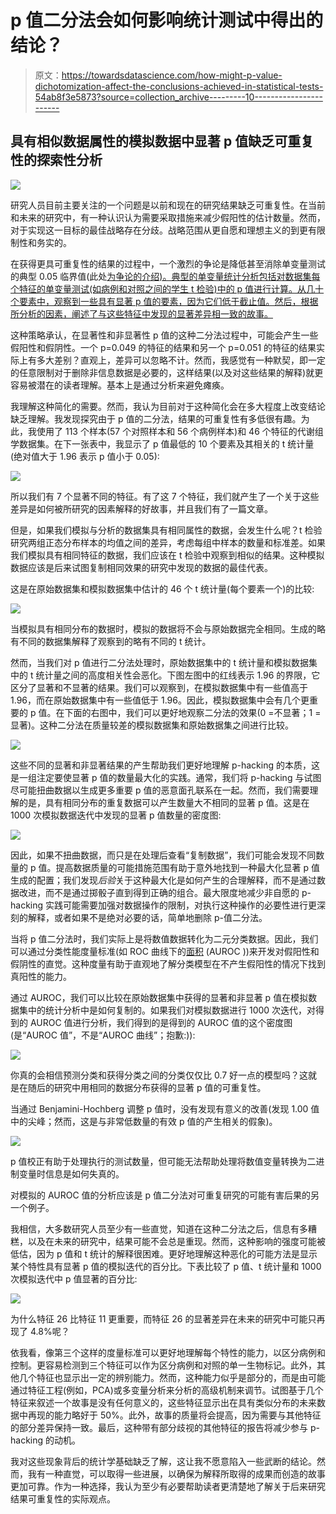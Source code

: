 # p 值二分法会如何影响统计测试中得出的结论？

> 原文：<https://towardsdatascience.com/how-might-p-value-dichotomization-affect-the-conclusions-achieved-in-statistical-tests-54ab8f3e5873?source=collection_archive---------10----------------------->

## 具有相似数据属性的模拟数据中显著 p 值缺乏可重复性的探索性分析

![](img/0409d2d3a38416b1cd40049a9964dbba.png)

研究人员目前主要关注的一个问题是以前和现在的研究结果缺乏可重复性。在当前和未来的研究中，有一种认识认为需要采取措施来减少假阳性的估计数量。然而，对于实现这一目标的最佳战略存在分歧。战略范围从更自愿和理想主义的到更有限制性和务实的。

在获得更具可重复性的结果的过程中，一个激烈的争论是降低甚至消除单变量测试的典型 0.05 临界值(此处[为争论的介绍)。典型的单变量统计分析包括对数据集每个特征的单变量测试(如病例和对照之间的学生 t 检验)中的 p 值进行计算。从几十个要素中，观察到一些具有显著 p 值的要素，因为它们低于截止值。然后，根据所分析的因素，阐述了与这些特征中发现的显著差异相一致的故事。](https://www.nature.com/news/one-size-fits-all-threshold-for-p-values-under-fire-1.22625)

这种策略承认，在显著性和非显著性 p 值的这种二分法过程中，可能会产生一些假阳性和假阴性。一个 p=0.049 的特征的结果和另一个 p=0.051 的特征的结果实际上有多大差别？直观上，差异可以忽略不计。然而，我感觉有一种默契，即一定的任意限制对于删除非信息数据是必要的，这样结果(以及对这些结果的解释)就更容易被潜在的读者理解。基本上是通过分析来避免瘫痪。

我理解这种简化的需要。然而，我认为目前对于这种简化会在多大程度上改变结论缺乏理解。我发现探究由于 p 值的二分法，结果的可重复性有多低很有趣。为此，我使用了 113 个样本(57 个对照样本和 56 个病例样本)和 46 个特征的代谢组学数据集。在下一张表中，我显示了 p 值最低的 10 个要素及其相关的 t 统计量(绝对值大于 1.96 表示 p 值小于 0.05):

![](img/37b07857badf85922229f3f085bdfb4f.png)

所以我们有 7 个显著不同的特征。有了这 7 个特征，我们就产生了一个关于这些差异是如何被所研究的因素解释的好故事，并且我们有了一篇文章。

但是，如果我们模拟与分析的数据集具有相同属性的数据，会发生什么呢？t 检验研究两组正态分布样本的均值之间的差异，考虑每组中样本的数量和标准差。如果我们模拟具有相同特征的数据，我们应该在 t 检验中观察到相似的结果。这种模拟数据应该是后来试图复制相同效果的研究中发现的数据的最佳代表。

这是在原始数据集和模拟数据集中估计的 46 个 t 统计量(每个要素一个)的比较:

![](img/eb337faf5c0e8e643bfea8d7ddde6d8d.png)

当模拟具有相同分布的数据时，模拟的数据将不会与原始数据完全相同。生成的略有不同的数据集解释了观察到的略有不同的 t 统计。

然而，当我们对 p 值进行二分法处理时，原始数据集中的 t 统计量和模拟数据集中的 t 统计量之间的高度相关性会恶化。下图左图中的红线表示 1.96 的界限，它区分了显著和不显著的结果。我们可以观察到，在模拟数据集中有一些值高于 1.96，而在原始数据集中有一些值低于 1.96。因此，模拟数据集中会有几个更重要的 p 值。在下面的右图中，我们可以更好地观察二分法的效果(0 =不显著；1 =显著)。这种二分法在质量较差的模拟数据集和原始数据集之间进行比较。

![](img/a0cf61231a89857d82064dfb1a11bb56.png)

这些不同的显著和非显著结果的产生帮助我们更好地理解 p-hacking 的本质，这是一组注定要使显著 p 值的数量最大化的实践。通常，我们将 p-hacking 与试图尽可能扭曲数据以生成更多重要 p 值的恶意面孔联系在一起。然而，我们需要理解的是，具有相同分布的重复数据可以产生数量大不相同的显著 p 值。这是在 1000 次模拟数据迭代中发现的显著 p 值数量的密度图:

![](img/daef5e4ef357f103fd4b8fbdc5663423.png)

因此，如果不扭曲数据，而只是在处理后查看“复制数据”，我们可能会发现不同数量的 p 值。提高数据质量的可能措施范围有助于意外地找到一种最大化显著 p 值生成的配置；我们发现*后验*关于这种最大化是如何产生的合理解释，而不是通过数据改进，而不是通过掷骰子直到得到正确的组合。最大限度地减少非自愿的 p-hacking 实践可能需要加强对数据操作的限制，对执行这种操作的必要性进行更深刻的解释，或者如果不是绝对必要的话，简单地删除 p-值二分法。

当将 p 值二分法时，我们实际上是将数值数据转化为二元分类数据。因此，我们可以通过分类性能度量标准(如 ROC 曲线下的[面积](https://en.wikipedia.org/wiki/Receiver_operating_characteristic) (AUROC ))来开发对假阳性和假阴性的直觉。这种度量有助于直观地了解分类模型在不产生假阳性的情况下找到真阳性的能力。

通过 AUROC，我们可以比较在原始数据集中获得的显著和非显著 p 值在模拟数据集中的统计分析中是如何复制的。如果我们对模拟数据进行 1000 次迭代，对得到的 AUROC 值进行分析，我们得到的是得到的 AUROC 值的这个密度图(是“AUROC 值”，不是“AUROC 曲线”；抱歉:)):

![](img/d1c47db56badb3dd787d7584766cf90a.png)

你真的会相信预测分类和获得分类之间的分类仅仅比 0.7 好一点的模型吗？这就是在随后的研究中用相同的数据分布获得的显著 p 值的可重复性。

当通过 Benjamini-Hochberg 调整 p 值时，没有发现有意义的改善(发现 1.00 值中的尖峰；然而，这是与非常低数量的有效 p 值的产生相关的假象)。

![](img/dc13b3d77f4a60bb7e1eb37ae9eb75ef.png)

p 值校正有助于处理执行的测试数量，但可能无法帮助处理将数值变量转换为二进制变量时信息是如何失真的。

对模拟的 AUROC 值的分析应该是 p 值二分法对可重复研究的可能有害后果的另一个例子。

我相信，大多数研究人员至少有一些直觉，知道在这种二分法之后，信息有多糟糕，以及在未来的研究中，结果可能不会总是重现。然而，这种影响的强度可能被低估，因为 p 值和 t 统计的解释很困难。更好地理解这种恶化的可能方法是显示某个特性具有显著 p 值的模拟迭代的百分比。下表比较了 p 值、t 统计量和 1000 次模拟迭代中 p 值显著的百分比:

![](img/fe6770fb751b7c3e63ece625102ded3c.png)

为什么特征 26 比特征 11 更重要，而特征 26 的显著差异在未来的研究中可能只再现了 4.8%呢？

依我看，像第三个这样的度量标准可以更好地理解每个特性的能力，以区分病例和控制。更容易检测到三个特征可以作为区分病例和对照的单一生物标记。此外，其他几个特征也显示出一定的辨别能力。然而，这种能力似乎是部分的，而是由可能通过特征工程(例如，PCA)或多变量分析来分析的高级机制来调节。试图基于几个特征来叙述一个故事是没有任何意义的，这些特征显示出在具有类似分布的未来数据中再现的能力略好于 50%。此外，故事的质量将会提高，因为需要与其他特征的部分差异保持一致。最后，这种带有部分歧视的其他特征的报告将减少参与 p-hacking 的动机。

我对这些现象背后的统计学基础缺乏了解，这让我不愿意陷入一些武断的结论。然而，我有一种直觉，可以取得一些进展，以确保为解释所取得的成果而创造的故事更加可靠。作为一种选择，我认为至少有必要帮助读者更清楚地了解关于后来研究结果可重复性的实际观点。